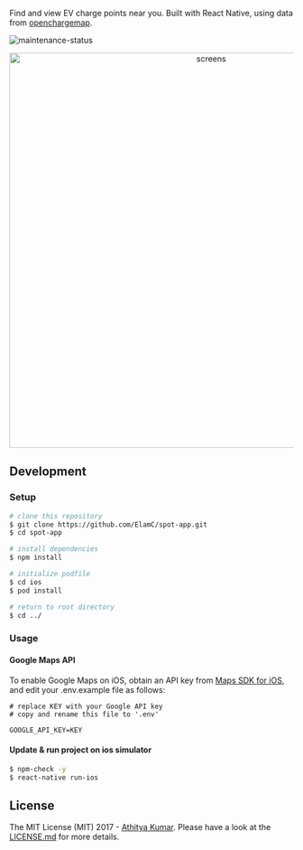 Find and view EV charge points near you. Built with React Native, using  data from [openchargemap](https://openchargemap.org/site).

![maintenance-status](https://img.shields.io/badge/maintenance-deprecated-red.svg)


<p align="center">
  <img alt="screens" title="screens" src="https://i.imgur.com/5YrG1Zs.png" width="700">
</p>


## Development

### Setup

```sh
# clone this repository
$ git clone https://github.com/ElamC/spot-app.git
$ cd spot-app

# install dependencies
$ npm install

# initialize podfile
$ cd ios
$ pod install

# return to root directory
$ cd ../
```


### Usage

#### Google Maps API
To enable Google Maps on iOS, obtain an API key from [Maps SDK for iOS](https://developers.google.com/maps/documentation/ios-sdk/get-api-key), and edit your .env.example file as follows:


```dosini
# replace KEY with your Google API key
# copy and rename this file to '.env'

GOOGLE_API_KEY=KEY
```

#### Update & run project on ios simulator

``` sh
$ npm-check -y
$ react-native run-ios
```

## License

The MIT License (MIT) 2017 - [Athitya Kumar](https://github.com/athityakumar/). Please have a look at the [LICENSE.md](LICENSE.md) for more details.
